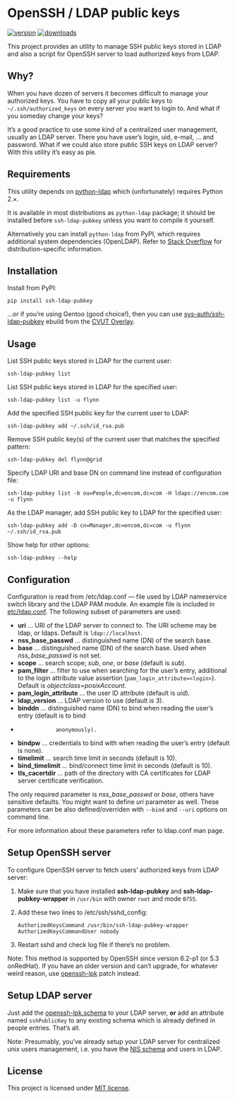 OpenSSH / LDAP public keys
==========================
[![version](https://badge.fury.io/py/ssh-ldap-pubkey.svg?style=flat)](https://pypi.python.org/pypi/ssh-ldap-pubkey)
[![downloads](https://pypip.in/d/ssh-ldap-pubkey/badge.svg?style=flat)](https://pypi.python.org/pypi/ssh-ldap-pubkey)

This project provides an utility to manage SSH public keys stored in LDAP and also a script for
OpenSSH server to load authorized keys from LDAP.


Why?
----

When you have dozen of servers it becomes difficult to manage your authorized keys. You have to
copy all your public keys to `~/.ssh/authorized_keys` on every server you want to login to. And
what if you someday change your keys?

It’s a good practice to use some kind of a centralized user management, usually an LDAP server.
There you have user’s login, uid, e-mail, … and password. What if we could also store public SSH
keys on LDAP server? With this utility it’s easy as pie.


Requirements
------------

This utility depends on [python-ldap] which (unfortunately) requires Python 2.×.

It is available in most distributions as `python-ldap` package; it should be installed before
`ssh-ldap-pubkey` unless you want to compile it yourself.

Alternatively you can install `python-ldap` from PyPI, which requires additional system
dependencies (OpenLDAP). Refer to [Stack Overflow](http://stackoverflow.com/q/4768446/240963) for
distribution-specific information.


Installation
------------

Install from PyPI:

    pip install ssh-ldap-pubkey

…or if you’re using Gentoo (good choice!), then you can use [sys-auth/ssh-ldap-pubkey][ebuild]
ebuild from the [CVUT Overlay][cvut-overlay].


Usage
-----

List SSH public keys stored in LDAP for the current user:

    ssh-ldap-pubkey list

List SSH public keys stored in LDAP for the specified user:

    ssh-ldap-pubkey list -u flynn

Add the specified SSH public key for the current user to LDAP:

    ssh-ldap-pubkey add ~/.ssh/id_rsa.pub

Remove SSH public key(s) of the current user that matches the specified pattern:

    ssh-ldap-pubkey del flynn@grid

Specify LDAP URI and base DN on command line instead of configuration file:

    ssh-ldap-pubkey list -b ou=People,dc=encom,dc=com -H ldaps://encom.com -u flynn

As the LDAP manager, add SSH public key to LDAP for the specified user:

    ssh-ldap-pubkey add -D cn=Manager,dc=encom,dc=com -u flynn ~/.ssh/id_rsa.pub

Show help for other options:

    ssh-ldap-pubkey --help


Configuration
-------------

Configuration is read from /etc/ldap.conf — file used by LDAP nameservice switch library and the
LDAP PAM module. An example file is included in [etc/ldap.conf][ldap.conf]. The following subset of
parameters are used:

*  **uri** ... URI of the LDAP server to connect to. The URI scheme may be ldap, or ldaps.
               Default is `ldap://localhost`.
*  **nss_base_passwd** ... distinguished name (DN) of the search base.
*  **base** ... distinguished name (DN) of the search base. Used when *nss_base_passwd* is not set.
*  **scope** ... search scope; _sub_, _one_, or _base_ (default is _sub_).
*  **pam_filter** ... filter to use when searching for the user’s entry, additional to the login
        attribute value assertion (`pam_login_attribute=<login>`). Default is
        _objectclass=posixAccount_.
*  **pam_login_attribute** ... the user ID attribute (default is _uid_).
*  **ldap_version** ... LDAP version to use (default is 3).
*  **binddn** ... distinguished name (DN) to bind when reading the user’s entry (default is to bind
*                 anonymously).
*  **bindpw** ... credentials to bind with when reading the user’s entry (default is none).
*  **timelimit** ... search time limit in seconds (default is 10).
*  **bind_timelimit** ... bind/connect time limit in seconds (default is 10).
*  **tls_cacertdir** ... path of the directory with CA certificates for LDAP server certificate
                         verification.

The only required parameter is *nss_base_passwd* or _base_, others have sensitive defaults. You
might want to define _uri_ parameter as well. These parameters can be also defined/overriden
with `--bind` and `--uri` options on command line.

For more information about these parameters refer to ldap.conf man page.


Setup OpenSSH server
--------------------

To configure OpenSSH server to fetch users’ authorized keys from LDAP server:

1.  Make sure that you have installed **ssh-ldap-pubkey** and **ssh-ldap-pubkey-wrapper** in
    `/usr/bin` with owner `root` and mode `0755`.
2.  Add these two lines to /etc/ssh/sshd_config:

        AuthorizedKeysCommand /usr/bin/ssh-ldap-pubkey-wrapper
        AuthorizedKeysCommandUser nobody

3.  Restart sshd and check log file if there’s no problem.

Note: This method is supported by OpenSSH since version 6.2-p1 (or 5.3 onRedHat). If you have an
older version and can’t upgrade, for whatever weird reason, use [openssh-lpk] patch instead.


Setup LDAP server
------------------

Just add the [openssh-lpk.schema] to your LDAP server, **or** add an attribute named `sshPublicKey`
to any existing schema which is already defined in people entries. That’s all.

Note: Presumably, you’ve already setup your LDAP server for centralized unix users management,
i.e. you have the [NIS schema](http://www.zytrax.com/books/ldap/ape/nis.html) and users in LDAP.


License
-------

This project is licensed under [MIT license](http://opensource.org/licenses/MIT).


[python-ldap]: https://pypi.python.org/pypi/python-ldap/
[ebuild]: https://github.com/cvut/gentoo-overlay/tree/master/sys-auth/ssh-ldap-pubkey
[cvut-overlay]: https://github.com/cvut/gentoo-overlay
[openssh-lpk]: http://code.google.com/p/openssh-lpk/

[ldap.conf]: https://github.com/jirutka/ssh-ldap-pubkey/blob/master/etc/ldap.conf
[openssh-lpk.schema]: https://github.com/jirutka/ssh-ldap-pubkey/blob/master/etc/openssh-lpk.schema
